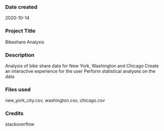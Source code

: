 ### Date created
2020-10-14

### Project Title
Bikeshare Analysis

### Description
Analysis of bike share data for New York, Washington and Chicago
Create an interactive experience for the user
Perform statistical analyses on the data

### Files used
new_york_city.csv, washington.csv, chicago.csv

### Credits
stackoverflow
